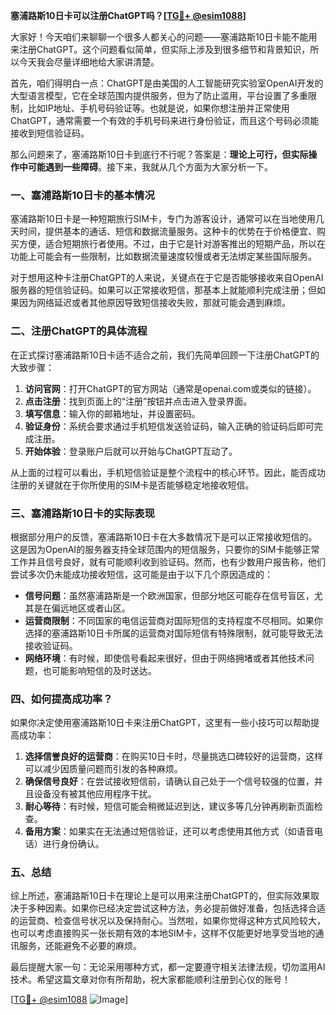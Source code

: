 **塞浦路斯10日卡可以注册ChatGPT吗？[[TG💪+ @esim1088](https://t.me/s/esim1088)]**

大家好！今天咱们来聊聊一个很多人都关心的问题——塞浦路斯10日卡能不能用来注册ChatGPT。这个问题看似简单，但实际上涉及到很多细节和背景知识，所以今天我会尽量详细地给大家讲清楚。

首先，咱们得明白一点：ChatGPT是由美国的人工智能研究实验室OpenAI开发的大型语言模型，它在全球范围内提供服务，但为了防止滥用，平台设置了多重限制，比如IP地址、手机号码验证等。也就是说，如果你想注册并正常使用ChatGPT，通常需要一个有效的手机号码来进行身份验证，而且这个号码必须能接收到短信验证码。

那么问题来了，塞浦路斯10日卡到底行不行呢？答案是：**理论上可行，但实际操作中可能遇到一些障碍**。接下来，我就从几个方面为大家分析一下。

### 一、塞浦路斯10日卡的基本情况

塞浦路斯10日卡是一种短期旅行SIM卡，专门为游客设计，通常可以在当地使用几天时间，提供基本的通话、短信和数据流量服务。这种卡的优势在于价格便宜、购买方便，适合短期旅行者使用。不过，由于它是针对游客推出的短期产品，所以在功能上可能会有一些限制，比如数据流量速度较慢或者无法绑定某些国际服务。

对于想用这种卡注册ChatGPT的人来说，关键点在于它是否能够接收来自OpenAI服务器的短信验证码。如果可以正常接收短信，那基本上就能顺利完成注册；但如果因为网络延迟或者其他原因导致短信接收失败，那就可能会遇到麻烦。

### 二、注册ChatGPT的具体流程

在正式探讨塞浦路斯10日卡适不适合之前，我们先简单回顾一下注册ChatGPT的大致步骤：

1. **访问官网**：打开ChatGPT的官方网站（通常是openai.com或类似的链接）。
2. **点击注册**：找到页面上的“注册”按钮并点击进入登录界面。
3. **填写信息**：输入你的邮箱地址，并设置密码。
4. **验证身份**：系统会要求通过手机短信发送验证码，输入正确的验证码后即可完成注册。
5. **开始体验**：登录账户后就可以开始与ChatGPT互动了。

从上面的过程可以看出，手机短信验证是整个流程中的核心环节。因此，能否成功注册的关键就在于你所使用的SIM卡是否能够稳定地接收短信。

### 三、塞浦路斯10日卡的实际表现

根据部分用户的反馈，塞浦路斯10日卡在大多数情况下是可以正常接收短信的。这是因为OpenAI的服务器支持全球范围内的短信服务，只要你的SIM卡能够正常工作并且信号良好，就有可能顺利收到验证码。然而，也有少数用户报告称，他们尝试多次仍未能成功接收短信，这可能是由于以下几个原因造成的：

- **信号问题**：虽然塞浦路斯是一个欧洲国家，但部分地区可能存在信号盲区，尤其是在偏远地区或者山区。
- **运营商限制**：不同国家的电信运营商对国际短信的支持程度不尽相同。如果你选择的塞浦路斯10日卡所属的运营商对国际短信有特殊限制，就可能导致无法接收验证码。
- **网络环境**：有时候，即使信号看起来很好，但由于网络拥堵或者其他技术问题，也可能影响短信的及时送达。

### 四、如何提高成功率？

如果你决定使用塞浦路斯10日卡来注册ChatGPT，这里有一些小技巧可以帮助提高成功率：

1. **选择信誉良好的运营商**：在购买10日卡时，尽量挑选口碑较好的运营商，这样可以减少因质量问题而引发的各种麻烦。
2. **确保信号良好**：在尝试接收短信前，请确认自己处于一个信号较强的位置，并且设备没有被其他应用程序干扰。
3. **耐心等待**：有时候，短信可能会稍微延迟到达，建议多等几分钟再刷新页面检查。
4. **备用方案**：如果实在无法通过短信验证，还可以考虑使用其他方式（如语音电话）进行身份确认。

### 五、总结

综上所述，塞浦路斯10日卡在理论上是可以用来注册ChatGPT的，但实际效果取决于多种因素。如果你已经决定尝试这种方法，务必提前做好准备，包括选择合适的运营商、检查信号状况以及保持耐心。当然啦，如果你觉得这种方式风险较大，也可以考虑直接购买一张长期有效的本地SIM卡，这样不仅能更好地享受当地的通讯服务，还能避免不必要的麻烦。

最后提醒大家一句：无论采用哪种方式，都一定要遵守相关法律法规，切勿滥用AI技术。希望这篇文章对你有所帮助，祝大家都能顺利注册到心仪的账号！

[[TG💪+ @esim1088](https://t.me/s/esim1088) ![Image](https://i.postimg.cc/4NQfJmqS/Snipaste-2025-05-13-00-14-12.png)]
